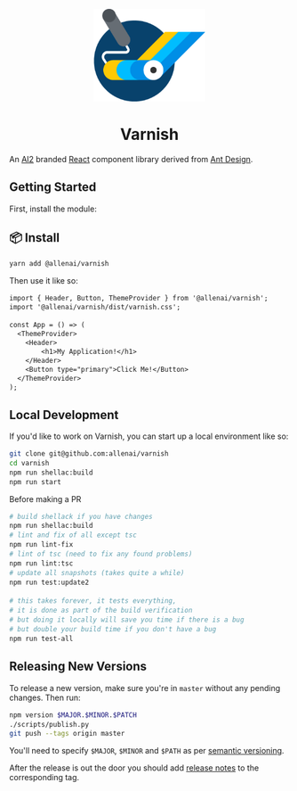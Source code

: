 <p align="center">
  <a href="https://varnish.allenai.org">
    <img src="./varnish.png" width="200" title="Varnish" alt="Varnish">
  </a>
</p>
<h1 align="center">Varnish</h1>

An [AI2](http://allenai.org) branded [React](https://reactjs.org/) component library derived from [Ant Design](https://ant.design/).

## Getting Started

First, install the module:

## 📦 Install

```bash
yarn add @allenai/varnish
```

Then use it like so:

```tsx
import { Header, Button, ThemeProvider } from '@allenai/varnish';
import '@allenai/varnish/dist/varnish.css';

const App = () => (
  <ThemeProvider>
    <Header>
        <h1>My Application!</h1>
    </Header>
    <Button type="primary">Click Me!</Button>
  </ThemeProvider>
);
```

## Local Development

If you'd like to work on Varnish, you can start up a local environment like so:

```bash
git clone git@github.com:allenai/varnish
cd varnish
npm run shellac:build
npm run start
```

Before making a PR

```bash
# build shellack if you have changes
npm run shellac:build
# lint and fix of all except tsc
npm run lint-fix
# lint of tsc (need to fix any found problems)
npm run lint:tsc
# update all snapshots (takes quite a while)
npm run test:update2

# this takes forever, it tests everything,
# it is done as part of the build verification
# but doing it locally will save you time if there is a bug
# but double your build time if you don't have a bug
npm run test-all
```

## Releasing New Versions

To release a new version, make sure you're in `master` without any pending changes. Then run:

```bash
npm version $MAJOR.$MINOR.$PATCH
./scripts/publish.py
git push --tags origin master
```

You'll need to specify `$MAJOR`, `$MINOR` and `$PATH` as per [semantic versioning](https://semver.org/).

After the release is out the door you should add [release notes](https://github.com/allenai/varnish/releases) to the corresponding tag.
